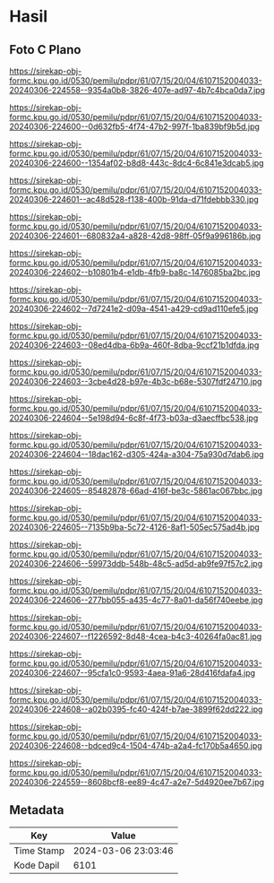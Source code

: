 # Hasil

## Foto C Plano

https://sirekap-obj-formc.kpu.go.id/0530/pemilu/pdpr/61/07/15/20/04/6107152004033-20240306-224558--9354a0b8-3826-407e-ad97-4b7c4bca0da7.jpg

https://sirekap-obj-formc.kpu.go.id/0530/pemilu/pdpr/61/07/15/20/04/6107152004033-20240306-224600--0d632fb5-4f74-47b2-997f-1ba839bf9b5d.jpg

https://sirekap-obj-formc.kpu.go.id/0530/pemilu/pdpr/61/07/15/20/04/6107152004033-20240306-224600--1354af02-b8d8-443c-8dc4-6c841e3dcab5.jpg

https://sirekap-obj-formc.kpu.go.id/0530/pemilu/pdpr/61/07/15/20/04/6107152004033-20240306-224601--ac48d528-f138-400b-91da-d71fdebbb330.jpg

https://sirekap-obj-formc.kpu.go.id/0530/pemilu/pdpr/61/07/15/20/04/6107152004033-20240306-224601--680832a4-a828-42d8-98ff-05f9a996186b.jpg

https://sirekap-obj-formc.kpu.go.id/0530/pemilu/pdpr/61/07/15/20/04/6107152004033-20240306-224602--b10801b4-e1db-4fb9-ba8c-1476085ba2bc.jpg

https://sirekap-obj-formc.kpu.go.id/0530/pemilu/pdpr/61/07/15/20/04/6107152004033-20240306-224602--7d7241e2-d09a-4541-a429-cd9ad110efe5.jpg

https://sirekap-obj-formc.kpu.go.id/0530/pemilu/pdpr/61/07/15/20/04/6107152004033-20240306-224603--08ed4dba-6b9a-460f-8dba-9ccf21b1dfda.jpg

https://sirekap-obj-formc.kpu.go.id/0530/pemilu/pdpr/61/07/15/20/04/6107152004033-20240306-224603--3cbe4d28-b97e-4b3c-b68e-5307fdf24710.jpg

https://sirekap-obj-formc.kpu.go.id/0530/pemilu/pdpr/61/07/15/20/04/6107152004033-20240306-224604--5e198d94-6c8f-4f73-b03a-d3aecffbc538.jpg

https://sirekap-obj-formc.kpu.go.id/0530/pemilu/pdpr/61/07/15/20/04/6107152004033-20240306-224604--18dac162-d305-424a-a304-75a930d7dab6.jpg

https://sirekap-obj-formc.kpu.go.id/0530/pemilu/pdpr/61/07/15/20/04/6107152004033-20240306-224605--85482878-66ad-416f-be3c-5861ac067bbc.jpg

https://sirekap-obj-formc.kpu.go.id/0530/pemilu/pdpr/61/07/15/20/04/6107152004033-20240306-224605--7135b9ba-5c72-4126-8af1-505ec575ad4b.jpg

https://sirekap-obj-formc.kpu.go.id/0530/pemilu/pdpr/61/07/15/20/04/6107152004033-20240306-224606--59973ddb-548b-48c5-ad5d-ab9fe97f57c2.jpg

https://sirekap-obj-formc.kpu.go.id/0530/pemilu/pdpr/61/07/15/20/04/6107152004033-20240306-224606--277bb055-a435-4c77-8a01-da56f740eebe.jpg

https://sirekap-obj-formc.kpu.go.id/0530/pemilu/pdpr/61/07/15/20/04/6107152004033-20240306-224607--f1226592-8d48-4cea-b4c3-40264fa0ac81.jpg

https://sirekap-obj-formc.kpu.go.id/0530/pemilu/pdpr/61/07/15/20/04/6107152004033-20240306-224607--95cfa1c0-9593-4aea-91a6-28d416fdafa4.jpg

https://sirekap-obj-formc.kpu.go.id/0530/pemilu/pdpr/61/07/15/20/04/6107152004033-20240306-224608--a02b0395-fc40-424f-b7ae-3899f62dd222.jpg

https://sirekap-obj-formc.kpu.go.id/0530/pemilu/pdpr/61/07/15/20/04/6107152004033-20240306-224608--bdced9c4-1504-474b-a2a4-fc170b5a4650.jpg

https://sirekap-obj-formc.kpu.go.id/0530/pemilu/pdpr/61/07/15/20/04/6107152004033-20240306-224559--8608bcf8-ee89-4c47-a2e7-5d4920ee7b67.jpg


## Metadata

| Key        | Value               |
| ---------- | ------------------- |
| Time Stamp | 2024-03-06 23:03:46 |
| Kode Dapil | 6101                |




